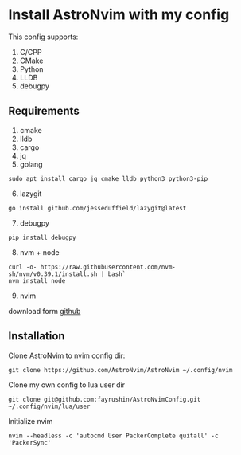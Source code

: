 # Install AstroNvim with my config

This config supports:

1. C/CPP
2. CMake
3. Python
4. LLDB
5. debugpy

## Requirements

1. cmake
2. lldb
3. cargo
4. jq
5. golang

`sudo apt install cargo jq cmake lldb python3 python3-pip`

6. lazygit

`go install github.com/jesseduffield/lazygit@latest`

7. debugpy

`pip install debugpy`

8. nvm + node

```
curl -o- https://raw.githubusercontent.com/nvm-sh/nvm/v0.39.1/install.sh | bash`
nvm install node
```

9. nvim

download form [github](https://github.com/neovim/neovim/releases)

## Installation

Clone AstroNvim to nvim config dir:

`git clone https://github.com/AstroNvim/AstroNvim ~/.config/nvim`

Clone my own config to lua user dir

`git clone git@github.com:fayrushin/AstroNvimConfig.git ~/.config/nvim/lua/user`

Initialize nvim

`nvim --headless -c 'autocmd User PackerComplete quitall' -c 'PackerSync'`
